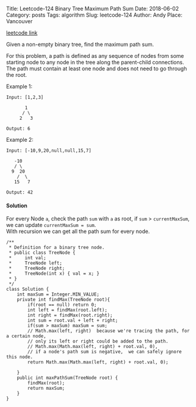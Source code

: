 Title: Leetcode-124 Binary Tree Maximum Path Sum
Date: 2018-06-02
Category: posts
Tags: algorithm
Slug: leetcode-124
Author: Andy
Place: Vancouver

[leetcode link](https://leetcode.com/problems/binary-tree-maximum-path-sum/description/)

Given a non-empty binary tree, find the maximum path sum.

For this problem, a path is defined as any sequence of nodes from some starting node to any node in the tree along the parent-child connections. The path must contain at least one node and does not need to go through the root.

Example 1:
```language-bash
Input: [1,2,3]

       1
      / \
     2   3

Output: 6
```
Example 2:

```language-bash
Input: [-10,9,20,null,null,15,7]

   -10
   / \
  9  20
    /  \
   15   7

Output: 42

```
#### Solution
For every Node `a`, check the path `sum` with `a` as root, if `sum` > `currentMaxSum`, we can update `currentMaxSum = sum`.  
With recursion we can get all the path sum for every node. 

```language-java
/**
 * Definition for a binary tree node.
 * public class TreeNode {
 *     int val;
 *     TreeNode left;
 *     TreeNode right;
 *     TreeNode(int x) { val = x; }
 * }
 */
class Solution {
    int maxSum = Integer.MIN_VALUE;
    private int findMax(TreeNode root){
        if(root == null) return 0;
        int left = findMax(root.left);
        int right = findMax(root.right);
        int sum = root.val + left + right;
        if(sum > maxSum) maxSum = sum;
        // Math.max(left, right)  because we're tracing the path, for a certain node, 
        // only its left or right could be added to the path.
        // Math.max(Math.max(left, right) + root.val, 0), 
        // if a node's path sum is negative,  we can safely ignore this node.
        return Math.max(Math.max(left, right) + root.val, 0);
        
    }
    public int maxPathSum(TreeNode root) {
        findMax(root);
        return maxSum;
    }
}
```

[^1]:[Accepted short solution in Java](https://leetcode.com/problems/binary-tree-maximum-path-sum/discuss/39775/Accepted-short-solution-in-Java)


